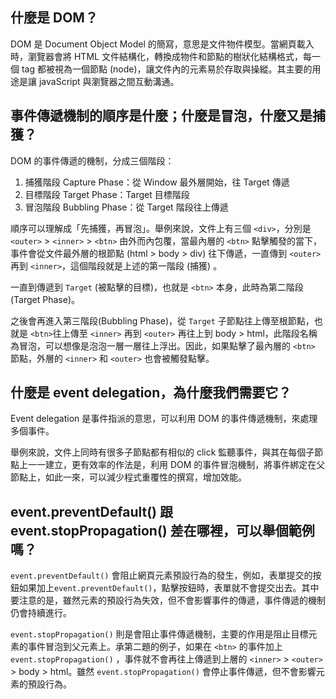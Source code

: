 ## 什麼是 DOM？
DOM 是 Document Object Model 的簡寫，意思是文件物件模型。當網頁載入時，瀏覽器會將 HTML 文件結構化，轉換成物件和節點的樹狀化結構格式，每一個 tag 都被視為一個節點 (node)，讓文件內的元素易於存取與操縱。其主要的用途是讓 javaScript 與瀏覽器之間互動溝通。

## 事件傳遞機制的順序是什麼；什麼是冒泡，什麼又是捕獲？
DOM 的事件傳遞的機制，分成三個階段：
1. 捕獲階段 Capture Phase：從 Window 最外層開始，往 Target 傳遞
2. 目標階段 Target Phase：Target 目標階段
3. 冒泡階段 Bubbling Phase：從 Target 階段往上傳遞  

順序可以理解成「先捕獲，再冒泡」。舉例來說，文件上有三個 `<div>`，分別是 `<outer>` > `<inner>` > `<btn>` 由外而內包覆，當最內層的 `<btn>` 點擊觸發的當下，事件會從文件最外層的根節點 (html > body > div) 往下傳遞，一直傳到 `<outer>` 再到 `<inner>`，這個階段就是上述的第一階段 (捕獲) 。  

一直到傳遞到 `Target` (被點擊的目標)，也就是 `<btn>` 本身，此時為第二階段 (Target Phase)。  

之後會再進入第三階段(Bubbling Phase)，從 `Target` 子節點往上傳至根節點，也就是 `<btn>`往上傳至 `<inner>` 再到 `<outer>`  再往上到 body > html，此階段名稱為冒泡，可以想像是泡泡一層一層往上浮出。因此，如果點擊了最內層的 `<btn>` 節點，外層的 `<inner>` 和 `<outer>` 也會被觸發點擊。

## 什麼是 event delegation，為什麼我們需要它？
Event delegation 是事件指派的意思，可以利用 DOM 的事件傳遞機制，來處理多個事件。  

舉例來說，文件上同時有很多子節點都有相似的 click 監聽事件，與其在每個子節點上一一建立，更有效率的作法是，利用 DOM 的事件冒泡機制，將事件綁定在父節點上，如此一來，可以減少程式重覆性的撰寫，增加效能。

## event.preventDefault() 跟 event.stopPropagation() 差在哪裡，可以舉個範例嗎？
`event.preventDefault()` 會阻止網頁元素預設行為的發生，例如，表單提交的按鈕如果加上`event.preventDefault()`，點擊按鈕時，表單就不會提交出去。其中要注意的是，雖然元素的預設行為失效，但不會影響事件的傳遞，事件傳遞的機制仍會持續進行。

`event.stopPropagation()` 則是會阻止事件傳遞機制，主要的作用是阻止目標元素的事件冒泡到父元素上。承第二題的例子，如果在 `<btn>` 的事件加上 `event.stopPropagation()` ，事件就不會再往上傳遞到上層的 `<inner>` > `<outer>`  > body > html。雖然 `event.stopPropagation()` 會停止事件傳遞，但不會影響元素的預設行為。
